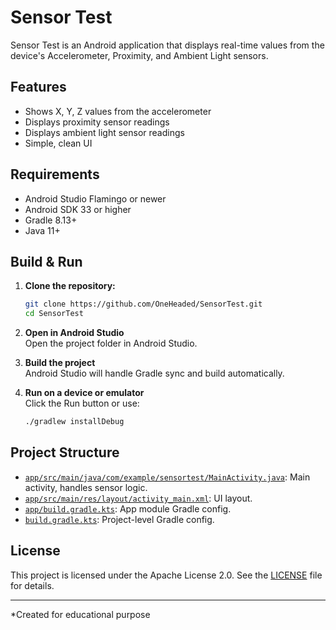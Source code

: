 # Sensor Test

Sensor Test is an Android application that displays real-time values from the device's Accelerometer, Proximity, and Ambient Light sensors.

## Features

- Shows X, Y, Z values from the accelerometer
- Displays proximity sensor readings
- Displays ambient light sensor readings
- Simple, clean UI

## Requirements

- Android Studio Flamingo or newer
- Android SDK 33 or higher
- Gradle 8.13+
- Java 11+

## Build & Run

1. **Clone the repository:**
   ```sh
   git clone https://github.com/OneHeaded/SensorTest.git
   cd SensorTest
   ```

2. **Open in Android Studio**  
   Open the project folder in Android Studio.

3. **Build the project**  
   Android Studio will handle Gradle sync and build automatically.

4. **Run on a device or emulator**  
   Click the Run button or use:
   ```sh
   ./gradlew installDebug
   ```

## Project Structure

- [`app/src/main/java/com/example/sensortest/MainActivity.java`](app/src/main/java/com/example/sensortest/MainActivity.java): Main activity, handles sensor logic.
- [`app/src/main/res/layout/activity_main.xml`](app/src/main/res/layout/activity_main.xml): UI layout.
- [`app/build.gradle.kts`](app/build.gradle.kts): App module Gradle config.
- [`build.gradle.kts`](build.gradle.kts): Project-level Gradle config.

## License

This project is licensed under the Apache License 2.0. See the [LICENSE](LICENSE) file for details.

---
*Created for educational purpose
